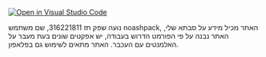 [![Open in Visual Studio Code](https://classroom.github.com/assets/open-in-vscode-c66648af7eb3fe8bc4f294546bfd86ef473780cde1dea487d3c4ff354943c9ae.svg)](https://classroom.github.com/online_ide?assignment_repo_id=7589302&assignment_repo_type=AssignmentRepo)

נועה שפק תז 316221811, שם משתמש noashpack, האתר מכיל מידע על סבתא שלי, האתר נבנה על פי הפורמט הדרוש בעבודה, יש אפקטים שונים בעת מעבר על האלמנטים עם העכבר. האתר מתאים לשימוש גם בפלאפון.

